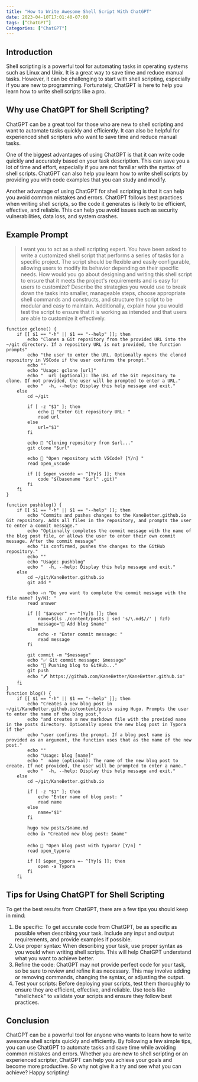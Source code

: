 ```yaml
---
title: "How to Write Awesome Shell Script With ChatGPT"
date: 2023-04-10T17:01:40-07:00
tags: [“ChatGPT”]
Categories: ["ChatGPT"]
---
```


## Introduction

Shell scripting is a powerful tool for automating tasks in operating systems such as Linux and Unix. It is a great way to save time and reduce manual tasks. However, it can be challenging to start with shell scripting, especially if you are new to programming. Fortunately, ChatGPT is here to help you learn how to write shell scripts like a pro.

## Why use ChatGPT for Shell Scripting?

ChatGPT can be a great tool for those who are new to shell scripting and want to automate tasks quickly and efficiently. It can also be helpful for experienced shell scripters who want to save time and reduce manual tasks.

One of the biggest advantages of using ChatGPT is that it can write code quickly and accurately based on your task description. This can save you a lot of time and effort, especially if you are not familiar with the syntax of shell scripts. ChatGPT can also help you learn how to write shell scripts by providing you with code examples that you can study and modify.

Another advantage of using ChatGPT for shell scripting is that it can help you avoid common mistakes and errors. ChatGPT follows best practices when writing shell scripts, so the code it generates is likely to be efficient, effective, and reliable. This can help you avoid issues such as security vulnerabilities, data loss, and system crashes.

## Example Prompt

> I want you to act as a shell scripting expert. You have been asked to write a customized shell script that performs a series of tasks for a specific project. The script should be flexible and easily configurable, allowing users to modify its behavior depending on their specific needs. How would you go about designing and writing this shell script to ensure that it meets the project's requirements and is easy for users to customize? Describe the strategies you would use to break down the tasks into smaller, manageable steps, choose appropriate shell commands and constructs, and structure the script to be modular and easy to maintain. Additionally, explain how you would test the script to ensure that it is working as intended and that users are able to customize it effectively.

```shell
function gclone() {
    if [[ $1 == "-h" || $1 == "--help" ]]; then
        echo "Clones a Git repository from the provided URL into the ~/git directory. If a repository URL is not provided, the function prompts"
        echo "the user to enter the URL. Optionally opens the cloned repository in VSCode if the user confirms the prompt."
        echo ""
        echo "Usage: gclone [url]"
        echo "  url (optional): The URL of the Git repository to clone. If not provided, the user will be prompted to enter a URL."
        echo "  -h, --help: Display this help message and exit."
    else
        cd ~/git

        if [ -z "$1" ]; then
            echo 🥇 "Enter Git repository URL: " 
            read url
        else
            url="$1"
        fi

        echo 🤡 "Cloning repository from $url..."
        git clone "$url"

        echo 📕 "Open repository with VSCode? [Y/n] " 
        read open_vscode

        if [[ $open_vscode =~ ^[Yy]$ ]]; then
            code "$(basename "$url" .git)"
        fi
    fi
}
```

```shell
function pushblog() {
    if [[ $1 == "-h" || $1 == "--help" ]]; then
        echo "Commits and pushes changes to the KaneBetter.github.io Git repository. Adds all files in the repository, and prompts the user to enter a commit message."
        echo "Optionally completes the commit message with the name of the blog post file, or allows the user to enter their own commit message. After the commit message"
        echo "is confirmed, pushes the changes to the GitHub repository."
        echo ""
        echo "Usage: pushblog"
        echo "  -h, --help: Display this help message and exit."
    else
        cd ~/git/KaneBetter.github.io
        git add *

        echo -n "Do you want to complete the commit message with the file name? [y/N]: "
        read answer

        if [[ "$answer" =~ ^[Yy]$ ]]; then
            name=$(ls ./content/posts | sed 's/\.md$//' | fzf)
            message="📝 Add blog $name"
        else
            echo -n "Enter commit message: "
            read message
        fi

        git commit -m "$message"
        echo "✅ Git commit message: $message"
        echo "🚀 Pushing blog to GitHub..."
        git push
        echo "🖊️ https://github.com/KaneBetter/KaneBetter.github.io"
    fi
}
function blog() {
    if [[ $1 == "-h" || $1 == "--help" ]]; then
        echo "Creates a new blog post in ~/git/KaneBetter.github.io/content/posts using Hugo. Prompts the user to enter the name of the blog post,"
        echo "and creates a new markdown file with the provided name in the posts directory. Optionally opens the new blog post in Typora if the"
        echo "user confirms the prompt. If a blog post name is provided as an argument, the function uses that as the name of the new post."
        echo ""
        echo "Usage: blog [name]"
        echo "  name (optional): The name of the new blog post to create. If not provided, the user will be prompted to enter a name."
        echo "  -h, --help: Display this help message and exit."
    else
        cd ~/git/KaneBetter.github.io

        if [ -z "$1" ]; then
            echo "Enter name of blog post: "
            read name
        else
            name="$1"
        fi

        hugo new posts/$name.md
        echo 👍 "Created new blog post: $name"

        echo 🎉 "Open blog post with Typora? [Y/n] " 
        read open_typora

        if [[ $open_typora =~ ^[Yy]$ ]]; then
            open -a Typora
        fi
    fi
```

## Tips for Using ChatGPT for Shell Scripting

To get the best results from ChatGPT, there are a few tips you should keep in mind:

1. Be specific: To get accurate code from ChatGPT, be as specific as possible when describing your task. Include any input and output requirements, and provide examples if possible.
2. Use proper syntax: When describing your task, use proper syntax as you would when writing shell scripts. This will help ChatGPT understand what you want to achieve better.
3. Refine the code: ChatGPT may not provide perfect code for your task, so be sure to review and refine it as necessary. This may involve adding or removing commands, changing the syntax, or adjusting the output.
4. Test your scripts: Before deploying your scripts, test them thoroughly to ensure they are efficient, effective, and reliable. Use tools like "shellcheck" to validate your scripts and ensure they follow best practices.

## Conclusion

ChatGPT can be a powerful tool for anyone who wants to learn how to write awesome shell scripts quickly and efficiently. By following a few simple tips, you can use ChatGPT to automate tasks and save time while avoiding common mistakes and errors. Whether you are new to shell scripting or an experienced scripter, ChatGPT can help you achieve your goals and become more productive. So why not give it a try and see what you can achieve? Happy scripting!
